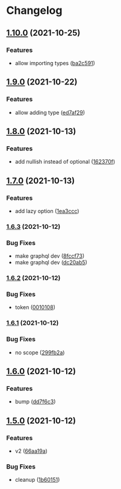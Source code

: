 # Changelog

## [1.10.0](https://www.github.com/withshepherd/graphql-codegen-zod/compare/v1.9.0...v1.10.0) (2021-10-25)


### Features

* allow importing types ([ba2c591](https://www.github.com/withshepherd/graphql-codegen-zod/commit/ba2c59166753b8cdbed20071eb0750de7c710f74))

## [1.9.0](https://www.github.com/withshepherd/graphql-codegen-zod/compare/v1.8.0...v1.9.0) (2021-10-22)


### Features

* allow adding type ([ed7af29](https://www.github.com/withshepherd/graphql-codegen-zod/commit/ed7af2911dfc60cb15e611b7f266bfa1fc807fb4))

## [1.8.0](https://www.github.com/withshepherd/graphql-codegen-zod/compare/v1.7.0...v1.8.0) (2021-10-13)


### Features

* add nullish instead of optional ([162370f](https://www.github.com/withshepherd/graphql-codegen-zod/commit/162370fcc0660584f69b0ff0b084fb4bfcb06032))

## [1.7.0](https://www.github.com/withshepherd/graphql-codegen-zod/compare/v1.6.3...v1.7.0) (2021-10-13)


### Features

* add lazy option ([1ea3ccc](https://www.github.com/withshepherd/graphql-codegen-zod/commit/1ea3cccd5fb7ccef2a8ca9c42d1ca13721e35bb8))

### [1.6.3](https://www.github.com/withshepherd/graphql-codegen-zod/compare/v1.6.2...v1.6.3) (2021-10-12)


### Bug Fixes

* make graphql dev ([8fccf73](https://www.github.com/withshepherd/graphql-codegen-zod/commit/8fccf732a3808218199bbe484a1bd0601d608a59))
* make graphql dev ([dc20ab5](https://www.github.com/withshepherd/graphql-codegen-zod/commit/dc20ab52c74f0cf0b0f1d7a7fd3ab55043f72c09))

### [1.6.2](https://www.github.com/withshepherd/graphql-codegen-zod/compare/v1.6.1...v1.6.2) (2021-10-12)


### Bug Fixes

* token ([0010108](https://www.github.com/withshepherd/graphql-codegen-zod/commit/001010802ee52e661016f332ddf5578c7965a9b7))

### [1.6.1](https://www.github.com/withshepherd/graphql-codegen-zod/compare/v1.6.0...v1.6.1) (2021-10-12)


### Bug Fixes

* no scope ([299fb2a](https://www.github.com/withshepherd/graphql-codegen-zod/commit/299fb2a81afae27e4a0a8972c1913768c8b5ecc7))

## [1.6.0](https://www.github.com/withshepherd/graphql-codegen-zod/compare/v1.5.0...v1.6.0) (2021-10-12)


### Features

* bump ([dd7f6c3](https://www.github.com/withshepherd/graphql-codegen-zod/commit/dd7f6c3552bb0d3234445429dc496212dfff2d53))

## [1.5.0](https://www.github.com/withshepherd/graphql-codegen-zod/compare/v1.4.1...v1.5.0) (2021-10-12)


### Features

* v2 ([66aa19a](https://www.github.com/withshepherd/graphql-codegen-zod/commit/66aa19a4e8cf91b0dfb85f492429e6a0dd03029b))


### Bug Fixes

* cleanup ([1b60151](https://www.github.com/withshepherd/graphql-codegen-zod/commit/1b6015157dcd579b8c45fa66cca10c26989452cb))
